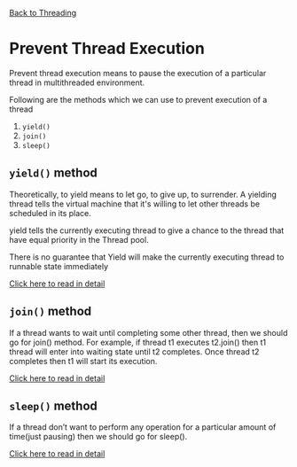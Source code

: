 [Back to Threading](../README.md)
# Prevent Thread Execution

Prevent thread execution means to pause the execution of a particular thread in multithreaded environment.

Following are the methods which we can use to prevent execution of a thread

1. `yield()`
2. `join()`
3. `sleep()`

## `yield()` method
Theoretically, to yield means to let go, to give up, to surrender. A yielding thread tells the virtual machine that it's willing to let other threads be scheduled in its place.

yield tells the currently executing thread to give a chance to the thread that have equal priority in the Thread pool.

There is no guarantee that Yield will make the currently executing thread to runnable state immediately

[Click here to read in detail](Thread_yield.md)

## `join()` method

If a thread wants to wait until completing some other thread, then we should go for join() method. For example, if thread t1 executes t2.join() then t1 thread will enter into waiting state until t2 completes. Once thread t2 completes then t1 will start its execution.

[Click here to read in detail](Thread_join.md)

## `sleep()` method

If a thread don’t want to perform any operation for a particular amount of time(just pausing) then we should go for sleep().

[Click here to read in detail](Thread_sleep.md)